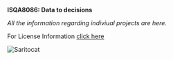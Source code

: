 **ISQA8086: Data to decisions**

_All the information regarding indiviual projects are here._

For License Information [click here](https://github.com/pallavi0902/ISQA8086/blob/master/LICENSE)

![Saritocat](https://octodex.github.com/saritocat.jpg)
